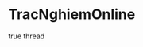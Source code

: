 # TracNghiemOnline


<?xml version="1.0" encoding="UTF-8"?>
<!DOCTYPE hibernate-configuration PUBLIC "-//Hibernate/Hibernate Configuration DTD 3.0//EN"
                                         "http://hibernate.sourceforge.net/hibernate-configuration-3.0.dtd">
<hibernate-configuration>
 <session-factory name="">
  <property name="hibernate.enable_lazy_load_no_trans">true</property>
  <property name="hibernate.current_session_context_class">thread</property>
  
 </session-factory>
</hibernate-configuration>
